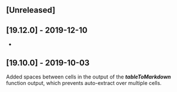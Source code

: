 ## [Unreleased]


## [19.12.0] - 2019-12-10
-

## [19.10.0] - 2019-10-03
Added spaces between cells in the output of the ***tableToMarkdown*** function output, which prevents auto-extract over multiple cells.
